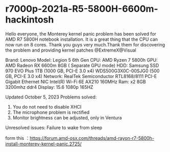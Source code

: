 # r7000p-2021a-R5-5800H-6600m-hackintosh
Hello everyone, the Monterey kernel panic problem has been solved for AMD R7 5800H notebook installation. It is a great thing that the CPU can now run on 8 cores. Thank you guys very much.Thank them for discovering the problem and providing kernel patches @ExtremeX@Visual

Brand: Lenovo
Model: Legion 5 6th Gen
CPU: AMD Ryzen 7 5800h
GPU: AMD Radeon RX 6600m 8GB ( Separate GPU mode)
HDD: Samsung SSD 970 EVO Plus 1TB (1000 GB, PCI-E 3.0 x4)
WDS500G3X0C-00SJG0 (500 GB, PCI-E 3.0 x4)
Network: RealTek Semiconductor RTL8168/8111 PCI-E Gigabit Ethernet NIC
Intel(R) Wi-Fi 6E AX210 160MHz
Ram: x2 8GB 3200mhz ddr4
Display: 15.6 1080p 165HZ

Updated October 5, 2023
Problems solved:
1. You do not need to disable XHCI
2. The microphone problem is rectified
3. Monitor brightness can be adjusted, only in Ventura

Unresolved issues:
Failure to wake from sleep

form this ：https://forum.amd-osx.com/threads/amd-rayon-r7-5800h-install-monterey-kernel-panic.2725/
